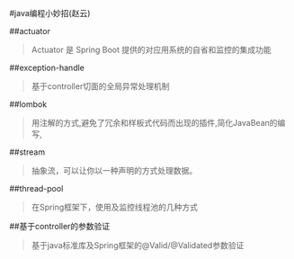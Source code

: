 #java编程小妙招(赵云)

##actuator
> Actuator 是 Spring Boot 提供的对应用系统的自省和监控的集成功能

##exception-handle
> 基于controller切面的全局异常处理机制

##lombok
> 用注解的方式,避免了冗余和样板式代码而出现的插件,简化JavaBean的编写,

##stream
> 抽象流，可以让你以一种声明的方式处理数据。

##thread-pool
> 在Spring框架下，使用及监控线程池的几种方式

##基于controller的参数验证
> 基于java标准库及Spring框架的@Valid/@Validated参数验证